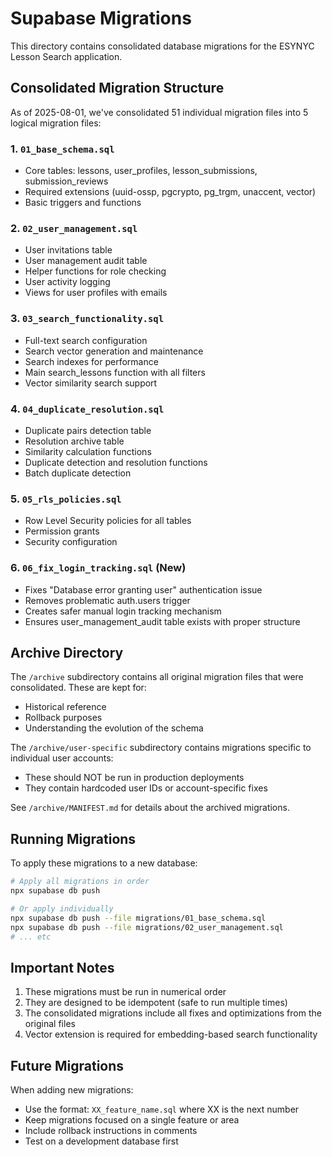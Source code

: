 # Supabase Migrations

This directory contains consolidated database migrations for the ESYNYC Lesson Search application.

## Consolidated Migration Structure

As of 2025-08-01, we've consolidated 51 individual migration files into 5 logical migration files:

### 1. `01_base_schema.sql`
- Core tables: lessons, user_profiles, lesson_submissions, submission_reviews
- Required extensions (uuid-ossp, pgcrypto, pg_trgm, unaccent, vector)
- Basic triggers and functions

### 2. `02_user_management.sql`
- User invitations table
- User management audit table
- Helper functions for role checking
- User activity logging
- Views for user profiles with emails

### 3. `03_search_functionality.sql`
- Full-text search configuration
- Search vector generation and maintenance
- Search indexes for performance
- Main search_lessons function with all filters
- Vector similarity search support

### 4. `04_duplicate_resolution.sql`
- Duplicate pairs detection table
- Resolution archive table
- Similarity calculation functions
- Duplicate detection and resolution functions
- Batch duplicate detection

### 5. `05_rls_policies.sql`
- Row Level Security policies for all tables
- Permission grants
- Security configuration

### 6. `06_fix_login_tracking.sql` (New)
- Fixes "Database error granting user" authentication issue
- Removes problematic auth.users trigger
- Creates safer manual login tracking mechanism
- Ensures user_management_audit table exists with proper structure

## Archive Directory

The `/archive` subdirectory contains all original migration files that were consolidated. These are kept for:
- Historical reference
- Rollback purposes
- Understanding the evolution of the schema

The `/archive/user-specific` subdirectory contains migrations specific to individual user accounts:
- These should NOT be run in production deployments
- They contain hardcoded user IDs or account-specific fixes

See `/archive/MANIFEST.md` for details about the archived migrations.

## Running Migrations

To apply these migrations to a new database:

```bash
# Apply all migrations in order
npx supabase db push

# Or apply individually
npx supabase db push --file migrations/01_base_schema.sql
npx supabase db push --file migrations/02_user_management.sql
# ... etc
```

## Important Notes

1. These migrations must be run in numerical order
2. They are designed to be idempotent (safe to run multiple times)
3. The consolidated migrations include all fixes and optimizations from the original files
4. Vector extension is required for embedding-based search functionality

## Future Migrations

When adding new migrations:
- Use the format: `XX_feature_name.sql` where XX is the next number
- Keep migrations focused on a single feature or area
- Include rollback instructions in comments
- Test on a development database first